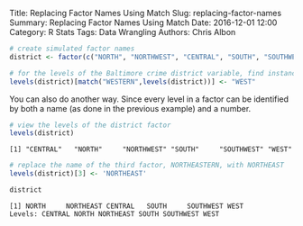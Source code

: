 Title: Replacing Factor Names Using Match
Slug: replacing-factor-names
Summary: Replacing Factor Names Using Match
Date: 2016-12-01 12:00
Category: R Stats
Tags: Data Wrangling
Authors: Chris Albon




```R
# create simulated factor names
district <- factor(c("NORTH", "NORTHWEST", "CENTRAL", "SOUTH", "SOUTHWEST", "WESTERN"))
```


```R
# for the levels of the Baltimore crime district variable, find instances where the names of the levels are WESTERN and replace with WEST
levels(district)[match("WESTERN",levels(district))] <- "WEST"
```

You can also do another way. Since every level in a factor can be identified by both a name (as done in the previous example) and a number.


```R
# view the levels of the district factor
levels(district)
```




    [1] "CENTRAL"   "NORTH"     "NORTHWEST" "SOUTH"     "SOUTHWEST" "WEST"     




```R
# replace the name of the third factor, NORTHEASTERN, with NORTHEAST
levels(district)[3] <- 'NORTHEAST'
```


```R
district
```




    [1] NORTH     NORTHEAST CENTRAL   SOUTH     SOUTHWEST WEST     
    Levels: CENTRAL NORTH NORTHEAST SOUTH SOUTHWEST WEST
